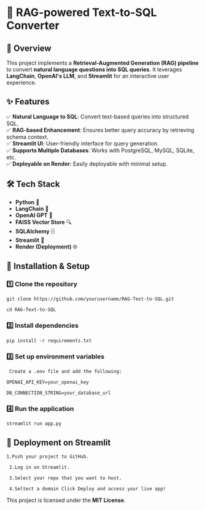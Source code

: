 # 🎯 RAG-powered Text-to-SQL Converter

## 🚀 Overview

This project implements a **Retrieval-Augmented Generation (RAG) pipeline** to convert **natural language questions into SQL queries**. It leverages **LangChain**, **OpenAI's LLM**, and **Streamlit** for an interactive user experience.

## ✨ Features

✅ **Natural Language to SQL**: Convert text-based queries into structured SQL.  
✅ **RAG-based Enhancement**: Ensures better query accuracy by retrieving schema context.  
✅ **Streamlit UI**: User-friendly interface for query generation.  
✅ **Supports Multiple Databases**: Works with PostgreSQL, MySQL, SQLite, etc.  
✅ **Deployable on Render**: Easily deployable with minimal setup.  

## 🛠️ Tech Stack

- **Python** 🐍  
- **LangChain** 🧠  
- **OpenAI GPT** 🤖  
- **FAISS Vector Store** 🔍  
- **SQLAlchemy** 🗄️  
- **Streamlit** 🎨  
- **Render (Deployment)** 🌐  

## 🔧 Installation & Setup

### 1️⃣ Clone the repository
```git clone https://github.com/yourusername/RAG-Text-to-SQL.git```

```cd RAG-Text-to-SQL```

### 2️⃣ Install dependencies
```pip install -r requirements.txt```

### 3️⃣ Set up environment variables
``` Create a .env file and add the following:```

```OPENAI_API_KEY=your_openai_key```

```DB_CONNECTION_STRING=your_database_url```


### 4️⃣ Run the application
``` streamlit run app.py ```

## 🚀 Deployment on Streamlit
``` 1.Push your project to GitHub. ```

``` 2.Log in on Streamlit.```

``` 3.Select your repo that you want to host.```

``` 4.Seltect a domain Click Deploy and access your live app!```

This project is licensed under the **MIT License**.
